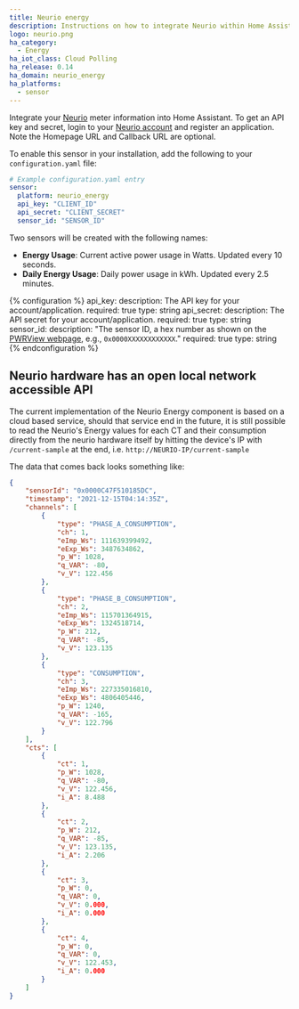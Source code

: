 ```yaml
---
title: Neurio energy
description: Instructions on how to integrate Neurio within Home Assistant.
logo: neurio.png
ha_category:
  - Energy
ha_iot_class: Cloud Polling
ha_release: 0.14
ha_domain: neurio_energy
ha_platforms:
  - sensor
---
```


Integrate your [Neurio](https://neur.io/) meter information into Home Assistant. To get an API key and secret, login to your [Neurio account](https://my.neur.io/#settings/applications/register) and register an application. Note the Homepage URL and Callback URL are optional.

To enable this sensor in your installation, add the following to your `configuration.yaml` file:

```yaml
# Example configuration.yaml entry
sensor:
  platform: neurio_energy
  api_key: "CLIENT_ID"
  api_secret: "CLIENT_SECRET"
  sensor_id: "SENSOR_ID"
```

Two sensors will be created with the following names:

- **Energy Usage**: Current active power usage in Watts. Updated every 10 seconds.
- **Daily Energy Usage**: Daily power usage in kWh.  Updated every 2.5 minutes.

{% configuration %}
api_key:
  description: The API key for your account/application.
  required: true
  type: string
api_secret:
  description: The API secret for your account/application.
  required: true
  type: string
sensor_id:
  description: "The sensor ID, a hex number as shown on the [PWRView webpage](https://mypwrview.generac.com/#settings/sensors), e.g., `0x0000XXXXXXXXXXXX`."
  required: true
  type: string
{% endconfiguration %}

## Neurio hardware has an open local network accessible API

The current implementation of the Neurio Energy component is based on a cloud based service, should that service end in the future, it is still possible to read the Neurio's Energy values for each CT and their consumption directly from the neurio hardware itself by hitting the device's IP with `/current-sample` at the end, i.e. `http://NEURIO-IP/current-sample`

The data that comes back looks something like:
```json
{
    "sensorId": "0x0000C47F510185DC",
    "timestamp": "2021-12-15T04:14:35Z",
    "channels": [
        {
            "type": "PHASE_A_CONSUMPTION",
            "ch": 1,
            "eImp_Ws": 111639399492,
            "eExp_Ws": 3487634862,
            "p_W": 1028,
            "q_VAR": -80,
            "v_V": 122.456
        },
        {
            "type": "PHASE_B_CONSUMPTION",
            "ch": 2,
            "eImp_Ws": 115701364915,
            "eExp_Ws": 1324518714,
            "p_W": 212,
            "q_VAR": -85,
            "v_V": 123.135
        },
        {
            "type": "CONSUMPTION",
            "ch": 3,
            "eImp_Ws": 227335016810,
            "eExp_Ws": 4806405446,
            "p_W": 1240,
            "q_VAR": -165,
            "v_V": 122.796
        }
    ],
    "cts": [
        {
            "ct": 1,
            "p_W": 1028,
            "q_VAR": -80,
            "v_V": 122.456,
            "i_A": 8.488
        },
        {
            "ct": 2,
            "p_W": 212,
            "q_VAR": -85,
            "v_V": 123.135,
            "i_A": 2.206
        },
        {
            "ct": 3,
            "p_W": 0,
            "q_VAR": 0,
            "v_V": 0.000,
            "i_A": 0.000
        },
        {
            "ct": 4,
            "p_W": 0,
            "q_VAR": 0,
            "v_V": 122.453,
            "i_A": 0.000
        }
    ]
}
```

